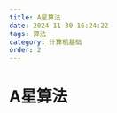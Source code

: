 ```yaml
---
title: A星算法
date: 2024-11-30 16:24:22
tags: 算法
category: 计算机基础
order: 2
---
```


<!--more--->

# A星算法

